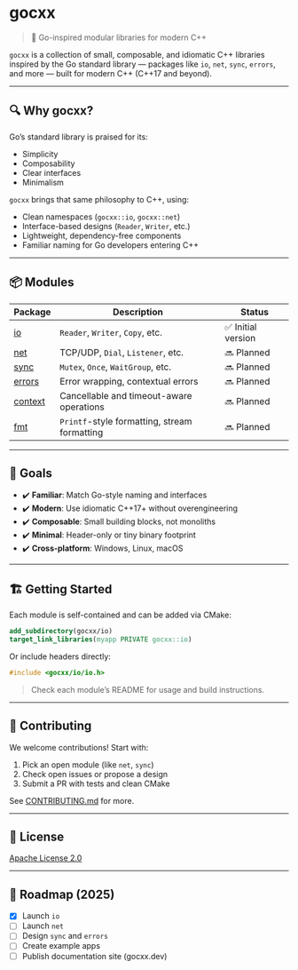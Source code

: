 # gocxx

> 🧩 Go-inspired modular libraries for modern C++

`gocxx` is a collection of small, composable, and idiomatic C++ libraries inspired by the Go standard library — packages like `io`, `net`, `sync`, `errors`, and more — built for modern C++ (C++17 and beyond).

---

## 🔍 Why gocxx?

Go’s standard library is praised for its:
- Simplicity
- Composability
- Clear interfaces
- Minimalism

`gocxx` brings that same philosophy to C++, using:
- Clean namespaces (`gocxx::io`, `gocxx::net`)
- Interface-based designs (`Reader`, `Writer`, etc.)
- Lightweight, dependency-free components
- Familiar naming for Go developers entering C++

---

## 📦 Modules

| Package     | Description                               | Status |
|-------------|-------------------------------------------|--------|
| [io](https://github.com/gocxx/io)       | `Reader`, `Writer`, `Copy`, etc.                 | ✅ Initial version |
| [net](https://github.com/gocxx/net)     | TCP/UDP, `Dial`, `Listener`, etc.                | 🔜 Planned |
| [sync](https://github.com/gocxx/sync)   | `Mutex`, `Once`, `WaitGroup`, etc.               | 🔜 Planned |
| [errors](https://github.com/gocxx/errors) | Error wrapping, contextual errors                | 🔜 Planned |
| [context](https://github.com/gocxx/context) | Cancellable and timeout-aware operations      | 🔜 Planned |
| [fmt](https://github.com/gocxx/fmt)     | `Printf`-style formatting, stream formatting     | 🔜 Planned |

---

## 🔧 Goals

- ✔️ **Familiar**: Match Go-style naming and interfaces
- ✔️ **Modern**: Use idiomatic C++17+ without overengineering
- ✔️ **Composable**: Small building blocks, not monoliths
- ✔️ **Minimal**: Header-only or tiny binary footprint
- ✔️ **Cross-platform**: Windows, Linux, macOS

---

## 🏗️ Getting Started

Each module is self-contained and can be added via CMake:

```cmake
add_subdirectory(gocxx/io)
target_link_libraries(myapp PRIVATE gocxx::io)
```

Or include headers directly:

```cpp
#include <gocxx/io/io.h>
```

> Check each module’s README for usage and build instructions.

---

## 🤝 Contributing

We welcome contributions! Start with:

1. Pick an open module (like `net`, `sync`)
2. Check open issues or propose a design
3. Submit a PR with tests and clean CMake

See [CONTRIBUTING.md](CONTRIBUTING.md) for more.

---

## 📄 License

[Apache License 2.0](LICENSE)

---

## 🧭 Roadmap (2025)

- [x] Launch `io`
- [ ] Launch `net`
- [ ] Design `sync` and `errors`
- [ ] Create example apps
- [ ] Publish documentation site (gocxx.dev)
